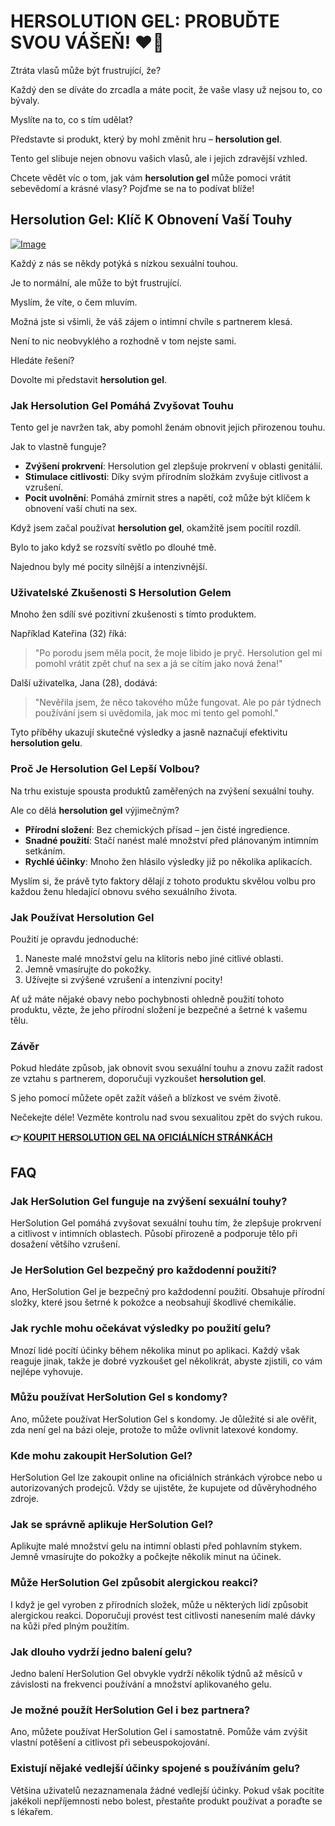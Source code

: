 # HERSOLUTION GEL: PROBUĎTE SVOU VÁŠEŇ! ❤️💖

Ztráta vlasů může být frustrující, že? 

Každý den se díváte do zrcadla a máte pocit, že vaše vlasy už nejsou to, co bývaly. 

Myslíte na to, co s tím udělat? 

Představte si produkt, který by mohl změnit hru – **hersolution gel**. 

Tento gel slibuje nejen obnovu vašich vlasů, ale i jejich zdravější vzhled. 

Chcete vědět víc o tom, jak vám **hersolution gel** může pomoci vrátit sebevědomí a krásné vlasy? Pojďme se na to podívat blíže!

## Hersolution Gel: Klíč K Obnovení Vaší Touhy

[![Image](https://www2.sellhealth.com/241/hersolgel180x200_A.jpg)](https://gchaffi.com/pVcrnXS1)

Každý z nás se někdy potýká s nízkou sexuální touhou. 

Je to normální, ale může to být frustrující. 

Myslím, že víte, o čem mluvím.

Možná jste si všimli, že váš zájem o intimní chvíle s partnerem klesá. 

Není to nic neobvyklého a rozhodně v tom nejste sami.

Hledáte řešení? 

Dovolte mi představit **hersolution gel**.

### Jak Hersolution Gel Pomáhá Zvyšovat Touhu

Tento gel je navržen tak, aby pomohl ženám obnovit jejich přirozenou touhu. 

Jak to vlastně funguje?

- **Zvýšení prokrvení**: Hersolution gel zlepšuje prokrvení v oblasti genitálií.
- **Stimulace citlivosti**: Díky svým přírodním složkám zvyšuje citlivost a vzrušení.
- **Pocit uvolnění**: Pomáhá zmírnit stres a napětí, což může být klíčem k obnovení vaší chuti na sex.

Když jsem začal používat **hersolution gel**, okamžitě jsem pocítil rozdíl. 

Bylo to jako když se rozsvítí světlo po dlouhé tmě. 

Najednou byly mé pocity silnější a intenzivnější.

### Uživatelské Zkušenosti S Hersolution Gelem

Mnoho žen sdílí své pozitivní zkušenosti s tímto produktem. 

Například Kateřina (32) říká:

> "Po porodu jsem měla pocit, že moje libido je pryč. 
> Hersolution gel mi pomohl vrátit zpět chuť na sex a já se cítím jako nová žena!"

Další uživatelka, Jana (28), dodává:

> "Nevěřila jsem, že něco takového může fungovat. Ale po pár týdnech používání jsem si uvědomila, jak moc mi tento gel pomohl."

Tyto příběhy ukazují skutečné výsledky a jasně naznačují efektivitu **hersolution gelu**.

### Proč Je Hersolution Gel Lepší Volbou?

Na trhu existuje spousta produktů zaměřených na zvýšení sexuální touhy. 

Ale co dělá **hersolution gel** výjimečným?

- **Přírodní složení**: Bez chemických přísad – jen čisté ingredience.
- **Snadné použití**: Stačí nanést malé množství před plánovaným intimním setkáním.
- **Rychlé účinky**: Mnoho žen hlásilo výsledky již po několika aplikacích.

Myslím si, že právě tyto faktory dělají z tohoto produktu skvělou volbu pro každou ženu hledající obnovu svého sexuálního života.

### Jak Používat Hersolution Gel

Použití je opravdu jednoduché:

1. Naneste malé množství gelu na klitoris nebo jiné citlivé oblasti.
2. Jemně vmasírujte do pokožky.
3. Užívejte si zvýšené vzrušení a intenzivní pocity!

Ať už máte nějaké obavy nebo pochybnosti ohledně použití tohoto produktu, vězte, že jeho přírodní složení je bezpečné a šetrné k vašemu tělu.

### Závěr

Pokud hledáte způsob, jak obnovit svou sexuální touhu a znovu zažít radost ze vztahu s partnerem, doporučuji vyzkoušet **hersolution gel**.

S jeho pomocí můžete opět zažít vášeň a blízkost ve svém životě.

Nečekejte déle! Vezměte kontrolu nad svou sexualitou zpět do svých rukou.



**👉 [KOUPIT HERSOLUTION GEL NA OFICIÁLNÍCH STRÁNKÁCH](https://gchaffi.com/pVcrnXS1)**

## FAQ

### Jak HerSolution Gel funguje na zvýšení sexuální touhy?
HerSolution Gel pomáhá zvyšovat sexuální touhu tím, že zlepšuje prokrvení a citlivost v intimních oblastech. Působí přirozeně a podporuje tělo při dosažení většího vzrušení.

### Je HerSolution Gel bezpečný pro každodenní použití?
Ano, HerSolution Gel je bezpečný pro každodenní použití. Obsahuje přírodní složky, které jsou šetrné k pokožce a neobsahují škodlivé chemikálie.

### Jak rychle mohu očekávat výsledky po použití gelu?
Mnozí lidé pocítí účinky během několika minut po aplikaci. Každý však reaguje jinak, takže je dobré vyzkoušet gel několikrát, abyste zjistili, co vám nejlépe vyhovuje.

### Můžu používat HerSolution Gel s kondomy?
Ano, můžete používat HerSolution Gel s kondomy. Je důležité si ale ověřit, zda není gel na bázi oleje, protože to může ovlivnit latexové kondomy.

### Kde mohu zakoupit HerSolution Gel?
HerSolution Gel lze zakoupit online na oficiálních stránkách výrobce nebo u autorizovaných prodejců. Vždy se ujistěte, že kupujete od důvěryhodného zdroje.

### Jak se správně aplikuje HerSolution Gel?
Aplikujte malé množství gelu na intimní oblasti před pohlavním stykem. Jemně vmasírujte do pokožky a počkejte několik minut na účinek.

### Může HerSolution Gel způsobit alergickou reakci?
I když je gel vyroben z přírodních složek, může u některých lidí způsobit alergickou reakci. Doporučuji provést test citlivosti nanesením malé dávky na kůži před plným použitím.

### Jak dlouho vydrží jedno balení gelu?
Jedno balení HerSolution Gel obvykle vydrží několik týdnů až měsíců v závislosti na frekvenci používání a množství aplikovaného gelu.

### Je možné použít HerSolution Gel i bez partnera?
Ano, můžete používat HerSolution Gel i samostatně. Pomůže vám zvýšit vlastní potěšení a citlivost při sebeuspokojování.

### Existují nějaké vedlejší účinky spojené s používáním gelu?
Většina uživatelů nezaznamenala žádné vedlejší účinky. Pokud však pocítíte jakékoli nepříjemnosti nebo bolest, přestaňte produkt používat a poraďte se s lékařem.